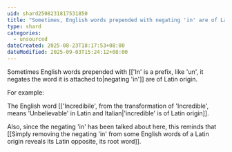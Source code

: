 ```yaml
---
uid: shard2508231817531850
title: "Sometimes, English words prepended with negating 'in' are of Latin origin"
type: shard
categories:
  - unsourced
dateCreated: 2025-08-23T18:17:53+08:00
dateModified: 2025-09-03T15:24:12+08:00
---
```

Sometimes English words prepended with [['In' is a prefix, like 'un', it negates the word it is attached to|negating 'in']] are of Latin origin. 

For example: 

The English word [['Incredibile', from the transformation of 'Incredible', means 'Unbelievable' in Latin and Italian|'incredible' is of Latin origin]].

Also, since the negating 'in' has been talked about here, this reminds that [[Simply removing the negating 'in' from some English words of a Latin origin reveals its Latin opposite, its root word]]. 